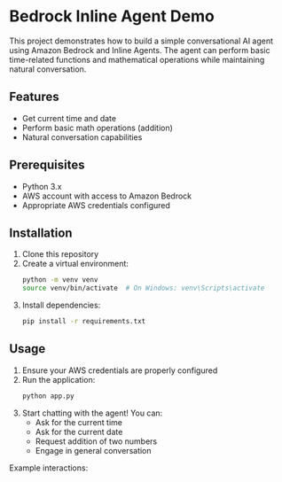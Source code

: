 # Bedrock Inline Agent Demo

This project demonstrates how to build a simple conversational AI agent using Amazon Bedrock and Inline Agents. The agent can perform basic time-related functions and mathematical operations while maintaining natural conversation.

## Features

- Get current time and date
- Perform basic math operations (addition)
- Natural conversation capabilities

## Prerequisites

- Python 3.x
- AWS account with access to Amazon Bedrock
- Appropriate AWS credentials configured

## Installation

1. Clone this repository
2. Create a virtual environment:
   ```bash
   python -m venv venv
   source venv/bin/activate  # On Windows: venv\Scripts\activate
   ```
3. Install dependencies:
   ```bash
   pip install -r requirements.txt
   ```

## Usage

1. Ensure your AWS credentials are properly configured
2. Run the application:
   ```bash
   python app.py
   ```
3. Start chatting with the agent! You can:
   - Ask for the current time
   - Ask for the current date
   - Request addition of two numbers
   - Engage in general conversation

Example interactions:

